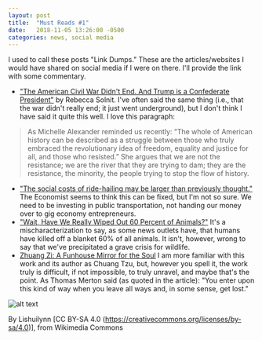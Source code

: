 ```yaml
---
layout: post
title:  "Must Reads #1"
date:   2018-11-05 13:26:00 -0500
categories: news, social media
---
```

I used to call these posts "Link Dumps."  These are the articles/websites I would have shared on social media if I were on there.  I'll provide the link with some commentary.
 
* ["The American Civil War Didn't End. And Trump is a Confederate President"](https://www.theguardian.com/commentisfree/2018/nov/04/the-american-civil-war-didnt-end-and-trump-is-a-confederate-president) by Rebecca Solnit.  I've often said the same thing (i.e., that the war didn't really end; it just went underground), but I don't think I have said it quite this well.  I love this paragraph:

>As Michelle Alexander reminded us recently: “The whole of American history can be described as a struggle between those who truly embraced the revolutionary idea of freedom, equality and justice for all, and those who resisted.” She argues that we are not the resistance; we are the river that they are trying to dam; they are the resistance, the minority, the people trying to stop the flow of history.

* ["The social costs of ride-hailing may be larger than previously thought."](https://www.economist.com/finance-and-economics/2018/11/03/the-social-costs-of-ride-hailing-may-be-larger-than-previously-thought) The Economist seems to think this can be fixed, but I'm not so sure.  We need to be investing in public transportation, not handing our money over to gig economy entrepreneurs.
* ["Wait, Have We Really Wiped Out 60 Percent of Animals?"](https://www.theatlantic.com/science/archive/2018/10/have-we-really-killed-60-percent-animals-1970/574549/)  It's a mischaracterization to say, as some news outlets have, that humans have killed off a blanket 60% of all animals.  It isn't, however, wrong to say that we've precipitated a grave crisis for wildlife.
* [Zhuang Zi: A Funhouse Mirror for the Soul](https://aeon.co/classics/on-the-path-to-improvement-follow-the-jester-not-the-sage) I am more familiar with this work and its author as Chuang Tzu, but, however you spell it, the work truly is difficult, if not impossible, to truly unravel, and maybe that's the point.  As Thomas Merton said (as quoted in the article): "You enter upon this kind of way when you leave all ways and, in some sense, get lost."

![alt text](https://upload.wikimedia.org/wikipedia/commons/thumb/6/6d/Mountain_view_from_a_countryside_village_in_Lishui%2C_China.jpg/512px-Mountain_view_from_a_countryside_village_in_Lishui%2C_China.jpg) 

By Lishuilynn [CC BY-SA 4.0  (https://creativecommons.org/licenses/by-sa/4.0)], from Wikimedia Commons